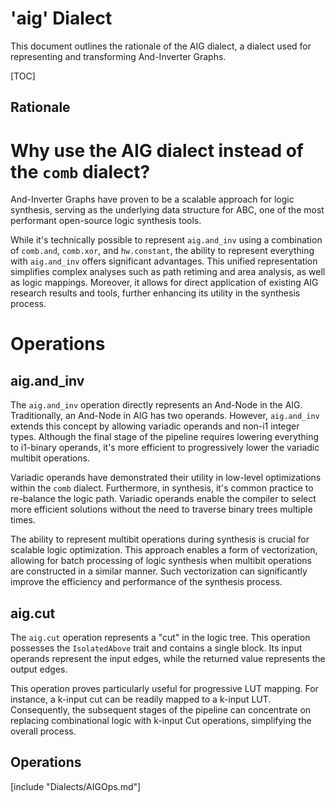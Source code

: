 # 'aig' Dialect

This document outlines the rationale of the AIG dialect, a dialect used for representing and transforming And-Inverter Graphs.

[TOC]

## Rationale

# Why use the AIG dialect instead of the `comb` dialect?

And-Inverter Graphs have proven to be a scalable approach for logic synthesis, serving as the underlying data structure for ABC, one of the most performant open-source logic synthesis tools.

While it's technically possible to represent `aig.and_inv` using a combination of `comb.and`, `comb.xor`, and `hw.constant`, the ability to represent everything with `aig.and_inv` offers significant advantages. This unified representation simplifies complex analyses such as path retiming and area analysis, as well as logic mappings. Moreover, it allows for direct application of existing AIG research results and tools, further enhancing its utility in the synthesis process.

# Operations
## aig.and_inv

The `aig.and_inv` operation directly represents an And-Node in the AIG. Traditionally, an And-Node in AIG has two operands. However, `aig.and_inv` extends this concept by allowing variadic operands and non-i1 integer types. Although the final stage of the pipeline requires lowering everything to i1-binary operands, it's more efficient to progressively lower the variadic multibit operations.

Variadic operands have demonstrated their utility in low-level optimizations within the `comb` dialect. Furthermore, in synthesis, it's common practice to re-balance the logic path. Variadic operands enable the compiler to select more efficient solutions without the need to traverse binary trees multiple times.

The ability to represent multibit operations during synthesis is crucial for scalable logic optimization. This approach enables a form of vectorization, allowing for batch processing of logic synthesis when multibit operations are constructed in a similar manner. Such vectorization can significantly improve the efficiency and performance of the synthesis process.

## aig.cut

The `aig.cut` operation represents a "cut" in the logic tree. This operation possesses the `IsolatedAbove` trait and contains a single block. Its input operands represent the input edges, while the returned value represents the output edges.

This operation proves particularly useful for progressive LUT mapping. For instance, a k-input cut can be readily mapped to a k-input LUT. Consequently, the subsequent stages of the pipeline can concentrate on replacing combinational logic with k-input Cut operations, simplifying the overall process.


## Operations

[include "Dialects/AIGOps.md"]
